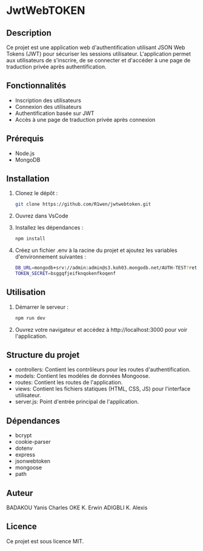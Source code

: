 # JwtWebTOKEN

## Description

Ce projet est une application web d'authentification utilisant JSON Web Tokens (JWT) pour sécuriser les sessions utilisateur. L'application permet aux utilisateurs de s'inscrire, de se connecter et d'accéder à une page de traduction privée après authentification.

## Fonctionnalités

- Inscription des utilisateurs
- Connexion des utilisateurs
- Authentification basée sur JWT
- Accès à une page de traduction privée après connexion

## Prérequis

- Node.js
- MongoDB

## Installation

1. Clonez le dépôt :

   ```sh
   git clone https://github.com/R1wen/jwtwebtoken.git

   ```

2. Ouvrez dans VsCode

3. Installez les dépendances :

   ```sh
   npm install

   ```

4. Créez un fichier .env à la racine du projet et ajoutez les variables d'environnement suivantes :
   ```sh
   DB_URL=mongodb+srv://admin:admin@s3.koh03.mongodb.net/AUTH-TEST?retryWrites=true&w=majority&appName=s3
   TOKEN_SECRET=bsggqfjeifknqokenfkoqenf
   ```

## Utilisation

1. Démarrer le serveur :

   ```sh
   npm run dev

   ```

2. Ouvrez votre navigateur et accédez à http://localhost:3000 pour voir l'application.

## Structure du projet

- controllers: Contient les contrôleurs pour les routes d'authentification.
- models: Contient les modèles de données Mongoose.
- routes: Contient les routes de l'application.
- views: Contient les fichiers statiques (HTML, CSS, JS) pour l'interface utilisateur.
- server.js: Point d'entrée principal de l'application.

## Dépendances

- bcrypt
- cookie-parser
- dotenv
- express
- jsonwebtoken
- mongoose
- path

## Auteur

BADAKOU Yanis Charles
OKE K. Erwin
ADIGBLI K. Alexis 


## Licence

Ce projet est sous licence MIT.
